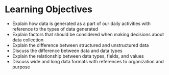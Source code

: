 # Learning Objectives
- Explain how data is generated as a part of our daily activities with reference to the types of data generated
- Explain factors that should be considered when making decisions about data collection
- Explain the difference between structured and unstructured data
- Discuss the difference between data and data types
- Explain the relationship between data types, fields, and values
- Discuss wide and long data formats with references to organization and purpose
